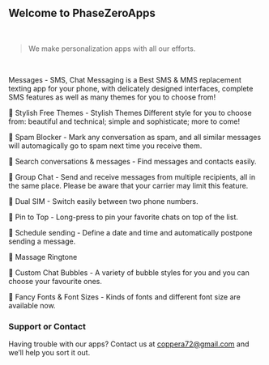 ## Welcome to PhaseZeroApps

<br/>

> We make personalization apps with all our efforts.

<br/>
  
Messages - SMS, Chat Messaging is a Best SMS & MMS replacement texting app for your phone, with delicately designed interfaces, complete SMS features as well as many themes for you to choose from!


🌟 Stylish Free Themes - Stylish Themes Different style for you to choose from: beautiful and technical; simple and sophisticate; more to come!

🌟 Spam Blocker - Mark any conversation as spam, and all similar messages will automagically go to spam next time you receive them.

🌟 Search conversations & messages - Find messages and contacts easily.

🌟 Group Chat - Send and receive messages from multiple recipients, all in the same place. Please be aware that your carrier may limit this feature.

🌟 Dual SIM - Switch easily between two phone numbers.

🌟 Pin to Top - Long-press to pin your favorite chats on top of the list.

🌟 Schedule sending - Define a date and time and automatically postpone sending a message.

🌟 Massage Ringtone

🌟 Custom Chat Bubbles - A variety of bubble styles for you and you can choose your favourite ones.

🌟 Fancy Fonts & Font Sizes - Kinds of fonts and different font size are available now.

### Support or Contact

Having trouble with our apps? Contact us at coppera72@gmail.com and we’ll help you sort it out.
